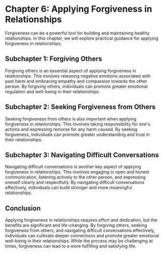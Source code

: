 Chapter 6: Applying Forgiveness in Relationships
================================================

Forgiveness can be a powerful tool for building and maintaining healthy relationships. In this chapter, we will explore practical guidance for applying forgiveness in relationships.

Subchapter 1: Forgiving Others
------------------------------

Forgiving others is an essential aspect of applying forgiveness in relationships. This involves releasing negative emotions associated with past harm and embracing empathy and compassion towards the other person. By forgiving others, individuals can promote greater emotional regulation and well-being in their relationships.

Subchapter 2: Seeking Forgiveness from Others
---------------------------------------------

Seeking forgiveness from others is also important when applying forgiveness in relationships. This involves taking responsibility for one's actions and expressing remorse for any harm caused. By seeking forgiveness, individuals can promote greater understanding and trust in their relationships.

Subchapter 3: Navigating Difficult Conversations
------------------------------------------------

Navigating difficult conversations is another key aspect of applying forgiveness in relationships. This involves engaging in open and honest communication, listening actively to the other person, and expressing oneself clearly and respectfully. By navigating difficult conversations effectively, individuals can build stronger and more meaningful relationships.

Conclusion
----------

Applying forgiveness in relationships requires effort and dedication, but the benefits are significant and life-changing. By forgiving others, seeking forgiveness from others, and navigating difficult conversations effectively, individuals can cultivate deeper connections and promote greater emotional well-being in their relationships. While the process may be challenging at times, forgiveness can lead to a more fulfilling and satisfying life.


